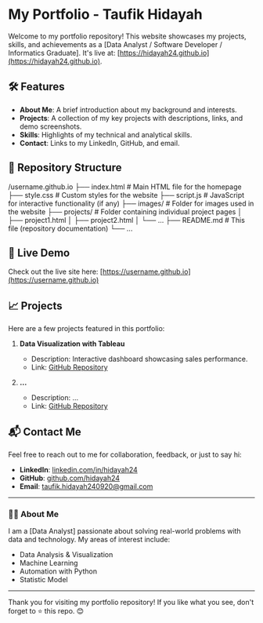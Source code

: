 # My Portfolio - Taufik Hidayah

Welcome to my portfolio repository! This website showcases my projects, skills, and achievements as a [Data Analyst / Software Developer / Informatics Graduate]. It's live at: [https://hidayah24.github.io](https://hidayah24.github.io).

## 🛠️ Features
- **About Me**: A brief introduction about my background and interests.
- **Projects**: A collection of my key projects with descriptions, links, and demo screenshots.
- **Skills**: Highlights of my technical and analytical skills.
- **Contact**: Links to my LinkedIn, GitHub, and email.

## 📂 Repository Structure
/username.github.io
    ├── index.html # Main HTML file for the homepage
    ├── style.css # Custom styles for the website
    ├── script.js # JavaScript for interactive functionality (if any)
    ├── images/ # Folder for images used in the website
    ├── projects/ # Folder containing individual project pages │
    ├── project1.html │
    ├── project2.html │
    └── ...
    ├── README.md # This file (repository documentation)
    └── ...


## 🌟 Live Demo
Check out the live site here: [https://username.github.io](https://username.github.io)

## 📈 Projects
Here are a few projects featured in this portfolio:

1. **Data Visualization with Tableau**  
   - Description: Interactive dashboard showcasing sales performance.  
   - Link: [GitHub Repository](https://github.com/hidayah24/...)

2. **...**  
   - Description: ...  
   - Link: [GitHub Repository](https://github.com/hidayah24/...)

## 📬 Contact Me
Feel free to reach out to me for collaboration, feedback, or just to say hi:
- **LinkedIn**: [linkedin.com/in/hidayah24](https://linkedin.com/in/hidayah24)
- **GitHub**: [github.com/hidayah24](https://github.com/hidayah24)
- **Email**: taufik.hidayah240920@gmail.com

---

### 👨‍💻 About Me
I am a [Data Analyst] passionate about solving real-world problems with data and technology. My areas of interest include:
- Data Analysis & Visualization
- Machine Learning
- Automation with Python
- Statistic Model

---

Thank you for visiting my portfolio repository! If you like what you see, don't forget to ⭐ this repo. 😊
